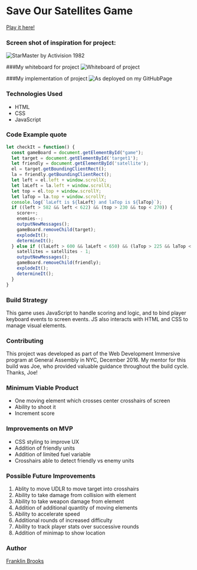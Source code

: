 # Save Our Satellites Game

[Play it here!](http://baliff-otter-21637.bitballoon.com/)

### Screen shot of inspiration for project: 
  ![StarMaster by Activision 1982](http://www.8-bitcentral.com/images/reviews/atari2600/starmaster2600Screen.jpg)

###My whiteboard for project
  ![Whiteboard of project](https://github.com/franklinbrooks/WDI_HAKUNA_MATATA/blob/master/Project1GA/20161215_151913.jpg)

###My implementation of project
  ![As deployed on my GitHubPage](https://353a23c500dde3b2ad58-c49fe7e7355d384845270f4a7a0a7aa1.ssl.cf2.rackcdn.com/58573994c4d9cc6dc44bf258/screenshot.png)

### Technologies Used
- HTML
- CSS
- JavaScript

### Code Example quote
```javascript
let checkIt = function() {
  const gameBoard = document.getElementById("game");
  let target = document.getElementById('target1');
  let friendly = document.getElementById('satellite');
  el = target.getBoundingClientRect();
  la = friendly.getBoundingClientRect();
  let left = el.left + window.scrollX;
  let laLeft = la.left + window.scrollX;
  let top = el.top + window.scrollY;
  let laTop = la.top + window.scrollY;
  console.log(`laLeft is ${laLeft} and laTop is ${laTop}`);
  if ((left > 582 && left < 622) && (top > 230 && top < 270)) {
    score++;
    enemies--;
    outputNewMessages();
    gameBoard.removeChild(target);
    explodeIt();
    determineIt();
  } else if ((laLeft > 600 && laLeft < 650) && (laTop > 225 && laTop < 265)) {
    satellites = satellites - 1;
    outputNewMessages();
    gameBoard.removeChild(friendly);
    explodeIt();
    determineIt();
  }
}
````
### Build Strategy
This game uses JavaScript to handle scoring and logic, and to bind player keyboard events to screen events. JS also interacts with HTML and CSS to manage visual elements.

### Contributing
This project was developed as part of the Web Development Immersive program at General Assembly in NYC, December 2016. My mentor for this build was Joe,  who provided valuable guidance throughout the build cycle.  Thanks, Joe!

### Minimum Viable Product
- One moving element which crosses center crosshairs of screen
- Ability to shoot it
- Increment score

### Improvements on MVP
- CSS styling to improve UX
- Addition of friendly units
- Addition of limited fuel variable
- Crosshairs able to detect friendly vs enemy units

### Possible Future Improvements 
  1. Ablity to move UDLR to move target into crosshairs
  1. Ability to take damage from collision with element
  1. Ability to take weapon damage from element
  1. Addition of additional quantity of moving elements
  1. Ability to accelerate speed
  1. Additional rounds of increased difficulty
  1. Ability to track player stats over successive rounds
  1. Addition of minimap to show location

### Author
  [Franklin Brooks](http://www.franklinchristopherbrooks.com) 
